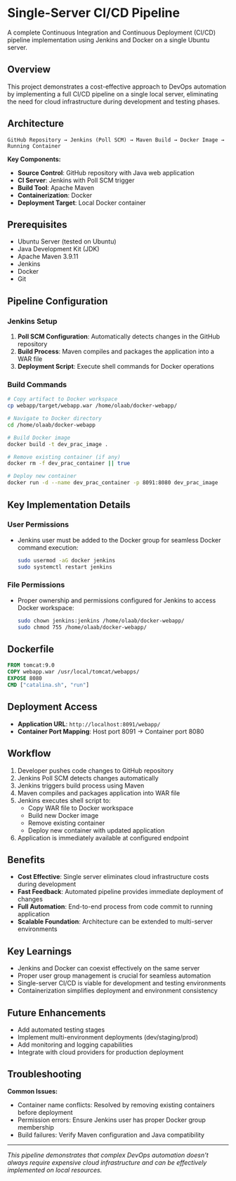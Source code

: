 # Single-Server CI/CD Pipeline

A complete Continuous Integration and Continuous Deployment (CI/CD) pipeline implementation using Jenkins and Docker on a single Ubuntu server.

## Overview

This project demonstrates a cost-effective approach to DevOps automation by implementing a full CI/CD pipeline on a single local server, eliminating the need for cloud infrastructure during development and testing phases.

## Architecture

```
GitHub Repository → Jenkins (Poll SCM) → Maven Build → Docker Image → Running Container
```

**Key Components:**
- **Source Control**: GitHub repository with Java web application
- **CI Server**: Jenkins with Poll SCM trigger
- **Build Tool**: Apache Maven
- **Containerization**: Docker
- **Deployment Target**: Local Docker container

## Prerequisites

- Ubuntu Server (tested on Ubuntu)
- Java Development Kit (JDK)
- Apache Maven 3.9.11
- Jenkins
- Docker
- Git

## Pipeline Configuration

### Jenkins Setup

1. **Poll SCM Configuration**: Automatically detects changes in the GitHub repository
2. **Build Process**: Maven compiles and packages the application into a WAR file
3. **Deployment Script**: Execute shell commands for Docker operations

### Build Commands

```bash
# Copy artifact to Docker workspace
cp webapp/target/webapp.war /home/olaab/docker-webapp/

# Navigate to Docker directory
cd /home/olaab/docker-webapp

# Build Docker image
docker build -t dev_prac_image .

# Remove existing container (if any)
docker rm -f dev_prac_container || true

# Deploy new container
docker run -d --name dev_prac_container -p 8091:8080 dev_prac_image
```

## Key Implementation Details

### User Permissions
- Jenkins user must be added to the Docker group for seamless Docker command execution:
  ```bash
  sudo usermod -aG docker jenkins
  sudo systemctl restart jenkins
  ```

### File Permissions
- Proper ownership and permissions configured for Jenkins to access Docker workspace:
  ```bash
  sudo chown jenkins:jenkins /home/olaab/docker-webapp/
  sudo chmod 755 /home/olaab/docker-webapp/
  ```

## Dockerfile

```dockerfile
FROM tomcat:9.0
COPY webapp.war /usr/local/tomcat/webapps/
EXPOSE 8080
CMD ["catalina.sh", "run"]
```

## Deployment Access

- **Application URL**: `http://localhost:8091/webapp/`
- **Container Port Mapping**: Host port 8091 → Container port 8080

## Workflow

1. Developer pushes code changes to GitHub repository
2. Jenkins Poll SCM detects changes automatically
3. Jenkins triggers build process using Maven
4. Maven compiles and packages application into WAR file
5. Jenkins executes shell script to:
   - Copy WAR file to Docker workspace
   - Build new Docker image
   - Remove existing container
   - Deploy new container with updated application
6. Application is immediately available at configured endpoint

## Benefits

- **Cost Effective**: Single server eliminates cloud infrastructure costs during development
- **Fast Feedback**: Automated pipeline provides immediate deployment of changes
- **Full Automation**: End-to-end process from code commit to running application
- **Scalable Foundation**: Architecture can be extended to multi-server environments

## Key Learnings

- Jenkins and Docker can coexist effectively on the same server
- Proper user group management is crucial for seamless automation
- Single-server CI/CD is viable for development and testing environments
- Containerization simplifies deployment and environment consistency

## Future Enhancements

- Add automated testing stages
- Implement multi-environment deployments (dev/staging/prod)
- Add monitoring and logging capabilities
- Integrate with cloud providers for production deployment

## Troubleshooting

**Common Issues:**
- Container name conflicts: Resolved by removing existing containers before deployment
- Permission errors: Ensure Jenkins user has proper Docker group membership
- Build failures: Verify Maven configuration and Java compatibility

---

*This pipeline demonstrates that complex DevOps automation doesn't always require expensive cloud infrastructure and can be effectively implemented on local resources.*
